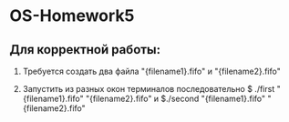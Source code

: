 # OS-Homework5

## Для корректной работы:

1. Требуется создать два файла "{filename1}.fifo" и "{filename2}.fifo"

2. Запустить из разных окон терминалов последовательно $ ./first "{filename1}.fifo" "{filename2}.fifo"   и   $./second "{filename1}.fifo" "{filename2}.fifo"


